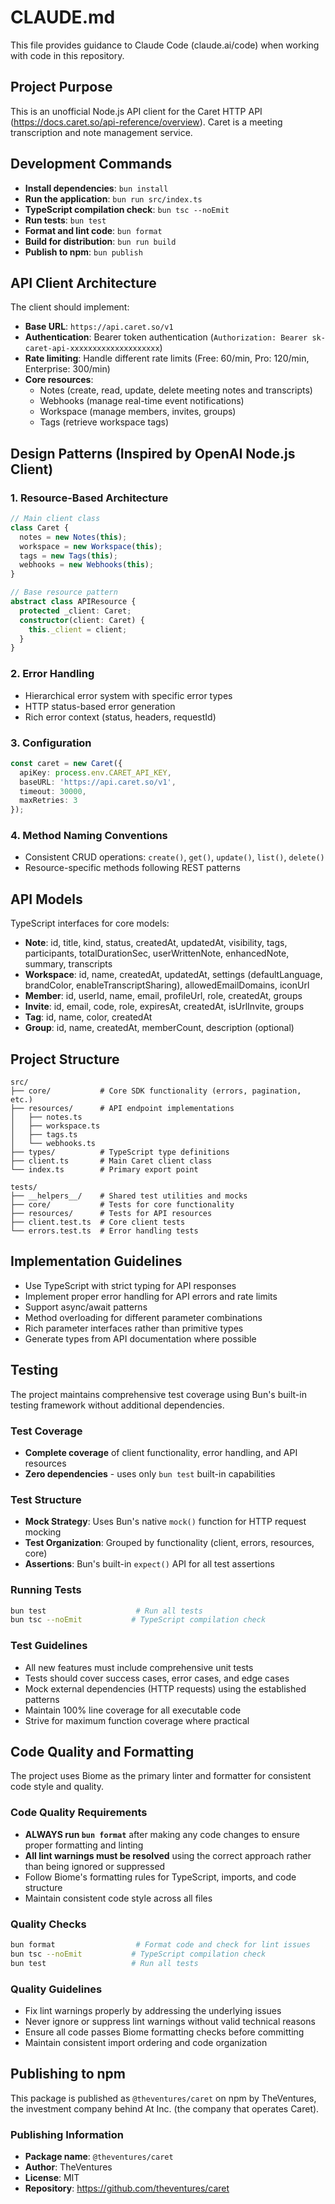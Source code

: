 # CLAUDE.md

This file provides guidance to Claude Code (claude.ai/code) when working with code in this repository.

## Project Purpose

This is an unofficial Node.js API client for the Caret HTTP API (https://docs.caret.so/api-reference/overview). Caret is a meeting transcription and note management service.

## Development Commands

- **Install dependencies**: `bun install`
- **Run the application**: `bun run src/index.ts`
- **TypeScript compilation check**: `bun tsc --noEmit`
- **Run tests**: `bun test`
- **Format and lint code**: `bun format`
- **Build for distribution**: `bun run build`
- **Publish to npm**: `bun publish`

## API Client Architecture

The client should implement:

- **Base URL**: `https://api.caret.so/v1`
- **Authentication**: Bearer token authentication (`Authorization: Bearer sk-caret-api-xxxxxxxxxxxxxxxxxxxx`)
- **Rate limiting**: Handle different rate limits (Free: 60/min, Pro: 120/min, Enterprise: 300/min)
- **Core resources**:
  - Notes (create, read, update, delete meeting notes and transcripts)
  - Webhooks (manage real-time event notifications)
  - Workspace (manage members, invites, groups)
  - Tags (retrieve workspace tags)

## Design Patterns (Inspired by OpenAI Node.js Client)

### 1. Resource-Based Architecture
```typescript
// Main client class
class Caret {
  notes = new Notes(this);
  workspace = new Workspace(this);
  tags = new Tags(this);
  webhooks = new Webhooks(this);
}

// Base resource pattern
abstract class APIResource {
  protected _client: Caret;
  constructor(client: Caret) {
    this._client = client;
  }
}
```

### 2. Error Handling
- Hierarchical error system with specific error types
- HTTP status-based error generation
- Rich error context (status, headers, requestId)

### 3. Configuration
```typescript
const caret = new Caret({
  apiKey: process.env.CARET_API_KEY,
  baseURL: 'https://api.caret.so/v1',
  timeout: 30000,
  maxRetries: 3
});
```

### 4. Method Naming Conventions
- Consistent CRUD operations: `create()`, `get()`, `update()`, `list()`, `delete()`
- Resource-specific methods following REST patterns

## API Models

TypeScript interfaces for core models:

- **Note**: id, title, kind, status, createdAt, updatedAt, visibility, tags, participants, totalDurationSec, userWrittenNote, enhancedNote, summary, transcripts
- **Workspace**: id, name, createdAt, updatedAt, settings (defaultLanguage, brandColor, enableTranscriptSharing), allowedEmailDomains, iconUrl
- **Member**: id, userId, name, email, profileUrl, role, createdAt, groups
- **Invite**: id, email, code, role, expiresAt, createdAt, isUrlInvite, groups
- **Tag**: id, name, color, createdAt
- **Group**: id, name, createdAt, memberCount, description (optional)

## Project Structure

```
src/
├── core/           # Core SDK functionality (errors, pagination, etc.)
├── resources/      # API endpoint implementations
│   ├── notes.ts
│   ├── workspace.ts
│   ├── tags.ts
│   └── webhooks.ts
├── types/          # TypeScript type definitions
├── client.ts       # Main Caret client class
└── index.ts        # Primary export point

tests/
├── __helpers__/    # Shared test utilities and mocks
├── core/           # Tests for core functionality
├── resources/      # Tests for API resources
├── client.test.ts  # Core client tests
└── errors.test.ts  # Error handling tests
```

## Implementation Guidelines

- Use TypeScript with strict typing for API responses
- Implement proper error handling for API errors and rate limits
- Support async/await patterns
- Method overloading for different parameter combinations
- Rich parameter interfaces rather than primitive types
- Generate types from API documentation where possible

## Testing

The project maintains comprehensive test coverage using Bun's built-in testing framework without additional dependencies.

### Test Coverage
- **Complete coverage** of client functionality, error handling, and API resources
- **Zero dependencies** - uses only `bun test` built-in capabilities

### Test Structure
- **Mock Strategy**: Uses Bun's native `mock()` function for HTTP request mocking
- **Test Organization**: Grouped by functionality (client, errors, resources, core)
- **Assertions**: Bun's built-in `expect()` API for all test assertions

### Running Tests
```bash
bun test                    # Run all tests
bun tsc --noEmit           # TypeScript compilation check
```

### Test Guidelines
- All new features must include comprehensive unit tests
- Tests should cover success cases, error cases, and edge cases
- Mock external dependencies (HTTP requests) using the established patterns
- Maintain 100% line coverage for all executable code
- Strive for maximum function coverage where practical

## Code Quality and Formatting

The project uses Biome as the primary linter and formatter for consistent code style and quality.

### Code Quality Requirements
- **ALWAYS run `bun format`** after making any code changes to ensure proper formatting and linting
- **All lint warnings must be resolved** using the correct approach rather than being ignored or suppressed
- Follow Biome's formatting rules for TypeScript, imports, and code structure
- Maintain consistent code style across all files

### Quality Checks
```bash
bun format                  # Format code and check for lint issues
bun tsc --noEmit           # TypeScript compilation check
bun test                   # Run all tests
```

### Quality Guidelines
- Fix lint warnings properly by addressing the underlying issues
- Never ignore or suppress lint warnings without valid technical reasons
- Ensure all code passes Biome formatting checks before committing
- Maintain consistent import ordering and code organization

## Publishing to npm

This package is published as `@theventures/caret` on npm by TheVentures, the investment company behind At Inc. (the company that operates Caret).

### Publishing Information
- **Package name**: `@theventures/caret`
- **Author**: TheVentures
- **License**: MIT
- **Repository**: https://github.com/theventures/caret
